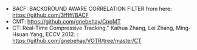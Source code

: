* BACF: BACKGROUND AWARE CORRELATION FILTER from here: https://github.com/3fffff/BACF
* CMT: https://github.com/gnebehay/CppMT
* CT: Real-Time Compressive Tracking," Kaihua Zhang, Lei Zhang, Ming-Hsuan Yang, ECCV 2012. : https://github.com/gnebehay/VOTR/tree/master/CT
